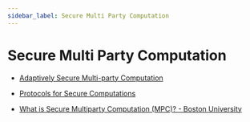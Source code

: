 ```yaml
---
sidebar_label: Secure Multi Party Computation
---
```


# Secure Multi Party Computation

- [Adaptively Secure Multi-party Computation](http://publications.csail.mit.edu/lcs/pubs/pdf/MIT-LCS-TR-682.pdf)

- [Protocols for Secure Computations](https://research.cs.wisc.edu/areas/sec/yao1982-ocr.pdf)

- [What is Secure Multiparty Computation (MPC)? - Boston University](https://www.youtube.com/watch?v=l25jcolQW6Q)
